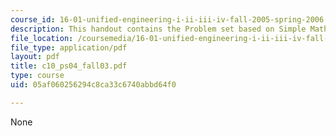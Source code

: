 ```yaml
---
course_id: 16-01-unified-engineering-i-ii-iii-iv-fall-2005-spring-2006
description: This handout contains the Problem set based on Simple Math Functions.
file_location: /coursemedia/16-01-unified-engineering-i-ii-iii-iv-fall-2005-spring-2006/05af060256294c8ca33c6740abbd64f0_c10_ps04_fall03.pdf
file_type: application/pdf
layout: pdf
title: c10_ps04_fall03.pdf
type: course
uid: 05af060256294c8ca33c6740abbd64f0

---
```

None